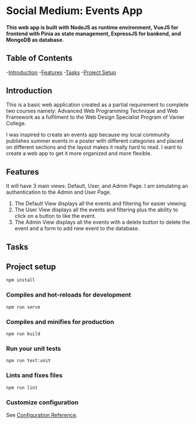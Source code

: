 # Social Medium: Events App

#### This web app is built with NodeJS as runtime environment, VueJS for frontend with Pinia as state management, ExpressJS for bankend, and MongoDB as database.


## Table of Contents
-[Introduction](#introduction)
-[Features](#features)
-[Tasks](#tasks)
-[Project Setup](#projectsetup)


## Introduction
This is a basic web application created as a partial requirement to complete two courses namely: Advanced Web Programming Technique and Web Framework as a fulfilment to the Web Design Specialist Program of Vanier College.

I was inspired to create an events app because my local community publishes summer events in a poster with different categories and placed on different sections and the layout makes it really hard to read. I want to create a web app to get it more organized and more flexible.


## Features
It will have 3 main views: Default, User, and Admin Page. I am simulating an authentication to the Admin and User Page.
1. The Default View displays all the events and filtering for easier viewing.
2. The User View displays all the events and filtering plus the ability to click on a button to like the event.
3. The Admin View displays all the events with a delete button to delete the event and a form to add new event to the database.
    
## Tasks

## Project setup
```
npm install
```

### Compiles and hot-reloads for development
```
npm run serve
```

### Compiles and minifies for production
```
npm run build
```

### Run your unit tests
```
npm run test:unit
```

### Lints and fixes files
```
npm run lint
```

### Customize configuration
See [Configuration Reference](https://cli.vuejs.org/config/).
